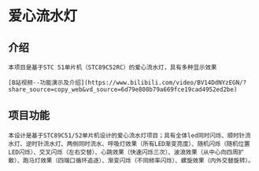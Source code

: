 # 爱心流水灯

##  介绍

    本项目是基于STC 51单片机（STC89C52RC）的爱心流水灯，具有多种显示效果

    [B站视频--功能演示及介绍](https://www.bilibili.com/video/BV14DdNYzEGN/?share_source=copy_web&vd_source=6d79e808b79a669fce19cad4952ed2be)

## 项目功能

    本设计是基于STC89C51/52单片机设计的爱心流水灯项目；具有全体led同时闪烁、顺时针流水灯、逆时针流水灯、两侧同时流水、呼吸灯效果（所有LED渐变亮度）、随机闪烁（随机位置LED闪烁）、交叉闪烁（左右交替）、心跳效果（快速闪烁三次）、波浪效果（从中心向四周扩散）、跑马灯效果（四端口循环追逐）、渐变闪烁（不同频率闪烁）、螺旋效果（内外交替旋转）。
